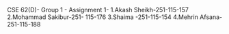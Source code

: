 CSE 62(D)-
Group 1 - Assignment 1-
1.Akash Sheikh-251-115-157 
2.Mohammad Sakibur-251- 115-176
3.Shaima -251-115-154
4.Mehrin Afsana-251-115-188
